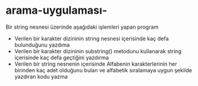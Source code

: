 # arama-uygulaması-
Bir string nesnesi üzerinde aşağıdaki işlemleri yapan program
-	Verilen bir karakter dizininin string nesnesi içerisinde kaç defa bulunduğunu yazdıma
-	Verilen bir karakter dizininin substring() metodunu kullanarak string içerisinde kaç defa geçtiğini yazdırma
-	Verilen bir string nesnenin içerisinde Alfabenin karakterlerinin her birinden kaç adet olduğunu bulan ve alfabetik sıralamaya uygun şekilde yazdıran kodu yazma

